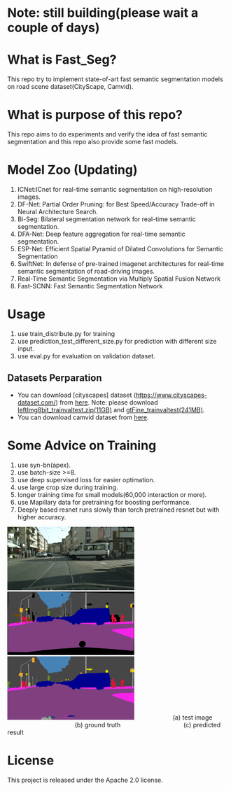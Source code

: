 # Note: still building(please wait a couple of days)

# What is Fast_Seg?
This repo try to implement state-of-art fast semantic segmentation models on road scene dataset(CityScape, Camvid).


# What is purpose of this repo?
This repo aims to do experiments and verify the idea of fast semantic segmentation and this repo
also provide some fast models.
 

# Model Zoo (Updating)
1. ICNet:ICnet for real-time semantic segmentation on high-resolution images.
2. DF-Net: Partial Order Pruning: for Best Speed/Accuracy Trade-off in Neural Architecture Search.
3. Bi-Seg: Bilateral segmentation network for real-time semantic segmentation.
4. DFA-Net: Deep feature aggregation for real-time semantic segmentation.
5. ESP-Net: Efficient Spatial Pyramid of Dilated Convolutions for Semantic Segmentation
6. SwiftNet: In defense of pre-trained imagenet architectures for real-time semantic segmentation of road-driving images.
7. Real-Time Semantic Segmentation via Multiply Spatial Fusion Network
8. Fast-SCNN: Fast Semantic Segmentation Network 


# Usage
1. use train_distribute.py for training 
2. use prediction_test_different_size.py for prediction with different size input.
3. use eval.py for evaluation on validation dataset.




## Datasets Perparation
- You can download [cityscapes] dataset (https://www.cityscapes-dataset.com/) from [here](https://www.cityscapes-dataset.com/downloads/). Note: please download [leftImg8bit_trainvaltest.zip(11GB)](https://www.cityscapes-dataset.com/file-handling/?packageID=4) and [gtFine_trainvaltest(241MB)](https://www.cityscapes-dataset.com/file-handling/?packageID=1).
- You can download camvid dataset from [here](https://github.com/alexgkendall/SegNet-Tutorial/tree/master/CamVid).


# Some Advice on Training
1. use syn-bn(apex).
2. use batch-size >=8.
3. use deep supervised loss for easier optimation.
4. use large crop size during training.
5. longer training time for small models(60,000 interaction or more).
6. use Mapillary data for pretraining for boosting performance.
7. Deeply based resnet runs slowly than torch pretrained resnet but with higher accuracy.


<img src="./data/fig/frankfurt_000000_002196_leftImg8bit.png" width="290" /><img src="./data/fig/frankfurt_000000_002196_gtFine_color.png" width="290" /><img src="./data/fig/frankfurt_000000_002196_leftImg8bit_pred.png" width="290" />
&emsp;&emsp;&emsp;&emsp;&emsp;&emsp;(a) test image &emsp;&emsp;&emsp;&emsp;&emsp;&emsp;&emsp;&emsp;&emsp;&emsp;&emsp;(b) ground truth &emsp;&emsp;&emsp;&emsp;&emsp;&emsp;&emsp;&emsp;&emsp;&emsp;(c) predicted result

# License
This project is released under the Apache 2.0 license.


